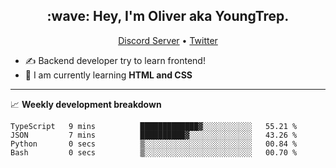 <h2 align="center">:wave: Hey, I'm Oliver aka YoungTrep.</h2>
<p align="center">
  <a href="https://discord.gg/CfRPnCDEaN">Discord Server</a> •
  <a href="https://twitter.com/trep_young">Twitter</a>
</p>

- ✍️ Backend developer try to learn frontend!
- 📝 I am currently learning **HTML and CSS**

-------

📈 **Weekly development breakdown**
<!--START_SECTION:waka-->

```text
TypeScript   9 mins          █████████████▓░░░░░░░░░░░   55.21 %
JSON         7 mins          ██████████▓░░░░░░░░░░░░░░   43.26 %
Python       0 secs          ▒░░░░░░░░░░░░░░░░░░░░░░░░   00.84 %
Bash         0 secs          ▒░░░░░░░░░░░░░░░░░░░░░░░░   00.70 %
```

<!--END_SECTION:waka-->
